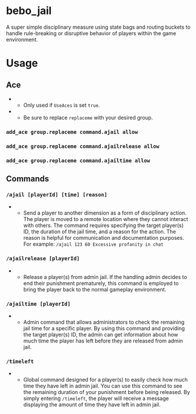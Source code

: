 # bebo_jail

A super simple disciplinary measure using state bags and routing buckets to handle rule-breaking or disruptive behavior of players within the game environment.

# Usage 

## Ace

- - Only used if `UseAces` is set `true`.
- - Be sure to replace `replaceme` with your desired group.
### `add_ace group.replaceme command.ajail allow`

### `add_ace group.replaceme command.ajailrelease allow`

### `add_ace group.replaceme command.ajailtime allow`

## Commands

### `/ajail [playerId] [time] [reason]`
- - Send a player to another dimension as a form of disciplinary action. The player is moved to a remote location where they cannot interact with others. The command requires specifying the target player(s) ID, the duration of the jail time, and a reason for the action. The reason is helpful for communication and documentation purposes. For example: `/ajail 123 60 Excessive profanity in chat`

### `/ajailrelease [playerId]`
- - Release a player(s) from admin jail. If the handling admin decides to end their punishment prematurely, this command is employed to bring the player back to the normal gameplay environment.

### `/ajailtime [playerId]`
- - Admin command that allows administrators to check the remaining jail time for a specific player. By using this command and providing the target player(s) ID, the admin can get information about how much time the player has left before they are released from admin jail.

### `/timeleft`
- - Global command designed for a player(s) to easily check how much time they have left in admin jail. You can use this command to see the remaining duration of your punishment before being released. By simply entering `/timeleft`, the player will receive a message displaying the amount of time they have left in admin jail.